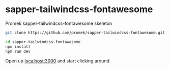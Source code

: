 # sapper-tailwindcss-fontawesome

Promek sapper-tailwindcss-fontawesome skeleton

```bash
git clone https://github.com/promek/sapper-tailwindcss-fontawesome.git

cd sapper-tailwindcss-fontawesome
npm install
npm run dev
```

Open up [localhost:3000](http://localhost:3000) and start clicking around.

